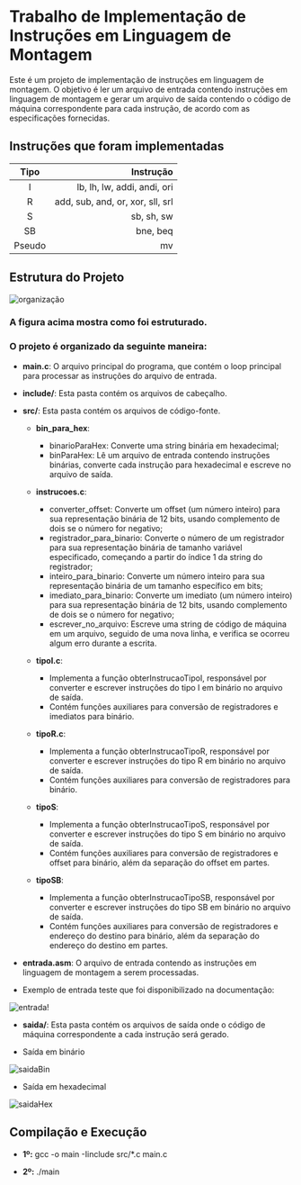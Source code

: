 # Trabalho de Implementação de Instruções em Linguagem de Montagem

Este é um projeto de implementação de instruções em linguagem de montagem. O objetivo é ler um arquivo de entrada contendo instruções em linguagem de montagem e gerar um arquivo de saída contendo o código de máquina correspondente para cada instrução, de acordo com as especificações fornecidas.

## Instruções que foram implementadas
Tipo | Instrução | 
:---: | ---:
I | lb, lh, lw, addi, andi, ori | 
R | add, sub, and, or, xor, sll, srl |
S | sb, sh, sw |
SB | bne, beq |
Pseudo | mv |

## Estrutura do Projeto

![organização](https://github.com/CoderAugusto/TP01_OC/assets/137956951/8046bd8f-9819-483a-8f72-fe33f8a592f9)

### A figura acima mostra como foi estruturado.

### O projeto é organizado da seguinte maneira:

- **main.c**: O arquivo principal do programa, que contém o loop principal para processar as instruções do arquivo de entrada.
- **include/**: Esta pasta contém os arquivos de cabeçalho.
- **src/**: Esta pasta contém os arquivos de código-fonte.
  - **bin_para_hex**:
      * binarioParaHex: Converte uma string binária em hexadecimal;
      * binParaHex: Lê um arquivo de entrada contendo instruções binárias, converte cada instrução para hexadecimal e escreve no arquivo de saída.
      
  - **instrucoes.c**:
      * converter_offset: Converte um offset (um número inteiro) para sua representação binária de 12 bits, usando complemento de dois se o número for negativo;
      * registrador_para_binario: Converte o número de um registrador para sua representação binária de tamanho variável especificado, começando a partir do índice 1 da string do registrador;
      * inteiro_para_binario: Converte um número inteiro para sua representação binária de um tamanho específico em bits;
      * imediato_para_binario: Converte um imediato (um número inteiro) para sua representação binária de 12 bits, usando complemento de dois se o número for negativo;
      * escrever_no_arquivo: Escreve uma string de código de máquina em um arquivo, seguido de uma nova linha, e verifica se ocorreu algum erro durante a escrita.

  - **tipoI.c**:
      * Implementa a função obterInstrucaoTipoI, responsável por converter e escrever instruções do tipo I em binário no arquivo de saída.
      * Contém funções auxiliares para conversão de registradores e imediatos para binário.
  
  - **tipoR.c**:
      * Implementa a função obterInstrucaoTipoR, responsável por converter e escrever instruções do tipo R em binário no arquivo de saída.
      * Contém funções auxiliares para conversão de registradores para binário.
  
  - **tipoS**:
      * Implementa a função obterInstrucaoTipoS, responsável por converter e escrever instruções do tipo S em binário no arquivo de saída.
      * Contém funções auxiliares para conversão de registradores e offset para binário, além da separação do offset em partes.
  
  - **tipoSB**:
      * Implementa a função obterInstrucaoTipoSB, responsável por converter e escrever instruções do tipo SB em binário no arquivo de saída.
      * Contém funções auxiliares para conversão de registradores e endereço do destino para binário, além da separação do endereço do destino em partes.
  
- **entrada.asm**: O arquivo de entrada contendo as instruções em linguagem de montagem a serem processadas.

- Exemplo de entrada teste que foi disponibilizado na documentação:

![entrada](https://github.com/CoderAugusto/TP01_OC/assets/137956951/287af2f8-2a97-433d-92ec-526da234f6c5)!

- **saida/**: Esta pasta contém os arquivos de saída onde o código de máquina correspondente a cada instrução será gerado.

- Saída em binário

  
![saidaBin](https://github.com/CoderAugusto/TP01_OC/assets/137956951/aaa9320c-a7ee-4820-aa9d-ad6a33c49915)


- Saída em hexadecimal


![saidaHex](https://github.com/CoderAugusto/TP01_OC/assets/137956951/e411c96a-4547-4887-9fe4-46ebec1cb68c)

  
## Compilação e Execução
- **1º:** gcc -o main -Iinclude src/*.c main.c

- **2º:** ./main
